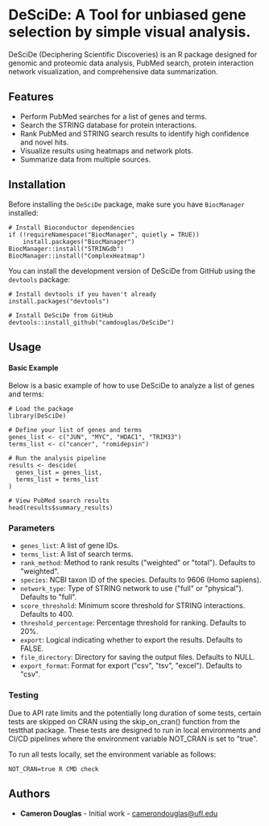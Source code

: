 # DeSciDe: A Tool for unbiased gene selection by simple visual analysis.

DeSciDe (Deciphering Scientific Discoveries) is an R package designed for genomic and proteomic data analysis, PubMed search, protein interaction network visualization, and comprehensive data summarization.

Features
--------

- Perform PubMed searches for a list of genes and terms.
- Search the STRING database for protein interactions.
- Rank PubMed and STRING search results to identify high confidence and novel hits. 
- Visualize results using heatmaps and network plots.
- Summarize data from multiple sources.

Installation
------------
Before installing the `DeSciDe` package, make sure you have `BiocManager` installed:

    # Install Bioconductor dependencies
    if (!requireNamespace("BiocManager", quietly = TRUE))
        install.packages("BiocManager")
    BiocManager::install("STRINGdb")
    BiocManager::install("ComplexHeatmap")

You can install the development version of DeSciDe from GitHub using the `devtools` package:

    # Install devtools if you haven't already
    install.packages("devtools")

    # Install DeSciDe from GitHub
    devtools::install_github("camdouglas/DeSciDe")

Usage
-----

#### Basic Example

Below is a basic example of how to use DeSciDe to analyze a list of genes and terms:

    # Load the package
    library(DeSciDe)

    # Define your list of genes and terms
    genes_list <- c("JUN", "MYC", "HDAC1", "TRIM33")
    terms_list <- c("cancer", "romidepsin")

    # Run the analysis pipeline
    results <- descide(
      genes_list = genes_list, 
      terms_list = terms_list
    )

    # View PubMed search results
    head(results$summary_results)

### Parameters

- `genes_list`: A list of gene IDs.
- `terms_list`: A list of search terms.
- `rank_method`: Method to rank results ("weighted" or "total"). Defaults to "weighted".
- `species`: NCBI taxon ID of the species. Defaults to 9606 (Homo sapiens).
- `network_type`: Type of STRING network to use ("full" or "physical"). Defaults to "full".
- `score_threshold`: Minimum score threshold for STRING interactions. Defaults to 400.
- `threshold_percentage`: Percentage threshold for ranking. Defaults to 20%.
- `export`: Logical indicating whether to export the results. Defaults to FALSE.
- `file_directory`: Directory for saving the output files. Defaults to NULL.
- `export_format`: Format for export ("csv", "tsv", "excel"). Defaults to "csv".

### Testing
Due to API rate limits and the potentially long duration of some tests, certain tests are skipped on CRAN using the skip_on_cran() function from the testthat package. These tests are designed to run in local environments and CI/CD pipelines where the environment variable NOT_CRAN is set to "true".

To run all tests locally, set the environment variable as follows:

    NOT_CRAN=true R CMD check

Authors
-------

- **Cameron Douglas** - Initial work - [camerondouglas@ufl.edu](mailto:camerondouglas@ufl.edu)

